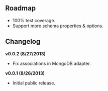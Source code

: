 ## Roadmap

- 100% test coverage.
- Support more schema properties & options.

## Changelog

**v0.0.2 (8/27/2013)**
* Fix associations in MongoDB adapter.

**v0.0.1 (8/26/2013)**
* Initial public release.
